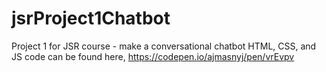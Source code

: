 # jsrProject1Chatbot
Project 1 for JSR course - make a conversational chatbot
HTML, CSS, and JS code can be found here,
https://codepen.io/ajmasnyj/pen/vrEvpv
